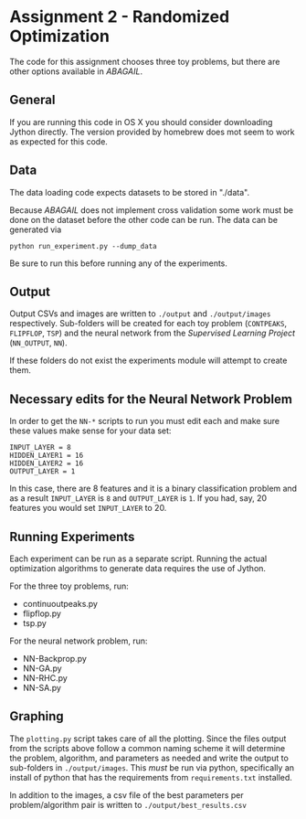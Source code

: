 
# Assignment 2 - Randomized Optimization

The code for this assignment chooses three toy problems, but there are other options available in _ABAGAIL_. 

## General

If you are running this code in OS X you should consider downloading Jython directly. The version provided by homebrew does mot seem to work as expected for this code.

## Data

The data loading code expects datasets to be stored in "./data".

Because _ABAGAIL_ does not implement cross validation some work must be done on the dataset before the other code can
be run. The data can be generated via 

```
python run_experiment.py --dump_data
```
 
Be sure to run this before running any of the experiments.

## Output

Output CSVs and images are written to `./output` and `./output/images` respectively. Sub-folders will be created for
each toy problem (`CONTPEAKS`, `FLIPFLOP`, `TSP`) and the neural network from the _Supervised Learning Project_ (`NN_OUTPUT`, `NN`).

If these folders do not exist the experiments module will attempt to create them.

## Necessary edits for the Neural Network Problem

In order to get the `NN-*` scripts to run you must edit each and make sure these values make sense for your data set:
```
INPUT_LAYER = 8
HIDDEN_LAYER1 = 16
HIDDEN_LAYER2 = 16
OUTPUT_LAYER = 1
```
In this case, there are 8 features and it is a binary classification problem and as a result `INPUT_LAYER` is `8` and `OUTPUT_LAYER` is `1`. If you had, say, 20 features you would set `INPUT_LAYER` to 20.

## Running Experiments

Each experiment can be run as a separate script. Running the actual optimization algorithms to generate data requires
the use of Jython.

For the three toy problems, run:
 - continuoutpeaks.py
 - flipflop.py
 - tsp.py

For the neural network problem, run:
 - NN-Backprop.py
 - NN-GA.py
 - NN-RHC.py
 - NN-SA.py

## Graphing

The `plotting.py` script takes care of all the plotting. Since the files output from the scripts above follow a common
naming scheme it will determine the problem, algorithm, and parameters as needed and write the output to sub-folders in
`./output/images`. This _must_ be run via python, specifically an install of python that has the requirements from
`requirements.txt` installed.

In addition to the images, a csv file of the best parameters per problem/algorithm pair is written to
`./output/best_results.csv`
